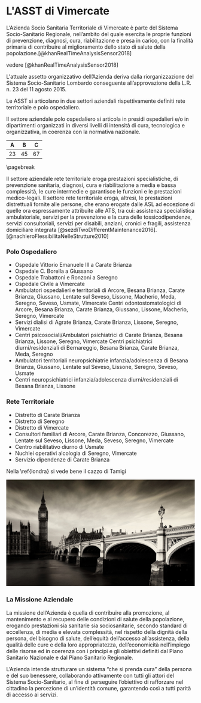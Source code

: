 # L'ASST di Vimercate


L’Azienda Socio Sanitaria Territoriale di Vimercate è parte del Sistema Socio-Sanitario Regionale, nell’ambito del quale esercita le proprie funzioni di prevenzione, diagnosi, cura, riabilitazione e presa in carico, con la finalità primaria di contribuire al miglioramento dello stato di salute della popolazione.[@khanRealTimeAnalysisSensor2018]

 vedere [@khanRealTimeAnalysisSensor2018]


L'attuale assetto organizzativo dell’Azienda deriva dalla riorganizzazione del Sistema Socio-Sanitario Lombardo conseguente all’approvazione della L.R. n. 23 del 11 agosto 2015.<br>

Le ASST si articolano in due settori aziendali rispettivamente definiti rete territoriale e polo ospedaliero.<br>

Il settore aziendale polo ospedaliero si articola in presidi ospedalieri e/o in dipartimenti organizzati in diversi livelli di intensità di cura, tecnologica e organizzativa, in coerenza con la normativa nazionale.<br>  

A|B|C
-|-|-
23|45|67




\pagebreak

Il settore aziendale rete territoriale eroga prestazioni specialistiche, di prevenzione sanitaria, diagnosi, cura e riabilitazione a media e bassa complessità, le cure intermedie e garantisce le funzioni e le prestazioni medico-legali. Il settore rete territoriale eroga, altresì, le prestazioni distrettuali fornite alle persone, che erano erogate dalle ASL ad eccezione di quelle ora espressamente attribuite alle ATS, tra cui: assistenza specialistica ambulatoriale, servizi per la prevenzione e la cura delle tossicodipendenze, servizi consultoriali, servizi per disabili, anziani, cronici e fragili, assistenza domiciliare integrata [@sezdiTwoDifferentMaintenance2016].
[@nachieroFlessibilitaNelleStrutture2010]



### Polo Ospedaliero

- Ospedale Vittorio Emanuele III a Carate Brianza
- Ospedale C. Borella a Giussano
- Ospedale Trabattoni e Ronzoni a Seregno
- Ospedale Civile a Vimercate
- Ambulatori ospedalieri e territoriali di Arcore, Besana Brianza, Carate Brianza, Giussano, Lentate sul Seveso, Lissone, Macherio, Meda, Seregno, Seveso, Usmate, Vimercate
Centri odontostomatologici di Arcore, Besana Brianza, Carate Brianza, Giussano, Lissone, Macherio, Seregno, Vimercate
- Servizi dialisi di Agrate Brianza, Carate Brianza, Lissone, Seregno, Vimercate
- Centri psicosociali/Ambulatori psichiatrici di Carate Brianza, Besana Brianza, Lissone, Seregno, Vimercate
Centri psichiatrici diurni/residenziali di Bernareggio, Besana Brianza, Carate Brianza, Meda, Seregno
- Ambulatori territoriali neuropsichiatrie infanzia/adolescenza di Besana Brianza, Giussano, Lentate sul Seveso, Lissone, Seregno, Seveso, Usmate
- Centri neuropsichiatrici infanzia/adolescenza diurni/residenziali di Besana Brianza, Lissone

### Rete Territoriale
- Distretto di Carate Brianza
- Distretto di Seregno
- Distretto di Vimercate
- Consultori familiari di Arcore, Carate Brianza, Concorezzo, Giussano, Lentate sul Seveso, Lissone, Meda, Seveso, Seregno, Vimercate
- Centro riabilitativo diurno di Usmate
- Nuchlei operativi alcologia di Seregno, Vimercate
- Servizio dipendenze di Carate Brianza

Nella \ref{londra} si vede bene il cazzo di Tamigi

![Londra test\label{londra}](img/1.jpg "Londra")

### La Missione Aziendale
La missione dell’Azienda è quella di contribuire alla promozione, al mantenimento e al recupero delle condizioni di salute della popolazione, erogando prestazioni sia sanitarie sia sociosanitarie, secondo standard di eccellenza, di media e elevata complessità, nel rispetto della dignità della persona, del bisogno di salute, dell’equità dell’accesso all’assistenza, della qualità delle cure e della loro appropriatezza, dell’economicità nell’impiego delle risorse ed in coerenza con i principi e gli obiettivi definiti dal Piano Sanitario Nazionale e dal Piano Sanitario Regionale.

L’Azienda intende strutturare un sistema “che si prenda cura” della persona e del suo benessere, collaborando attivamente con tutti gli attori del Sistema Socio-Sanitario, al fine di perseguire l’obiettivo di rafforzare nel cittadino la percezione di un’identità comune, garantendo così a tutti parità di accesso ai servizi.
